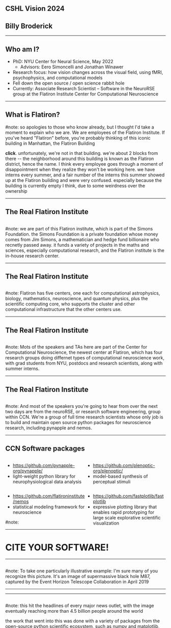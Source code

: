 <img style="height:50%" data-src="assets/plenoptic_logo.svg"></img> 

## CSHL Vision 2024
## Billy Broderick <!-- .element: style="height:50%" -->

---

## Who am I?

- PhD: NYU Center for Neural Science, May 2022 <!-- .element: class="fragment" data-fragment-index="0" -->
  - Advisors: Eero Simoncelli and Jonathan Winawer
- Research focus: how vision changes across the visual field, using fMRI, psychophysics, and computational models <!-- .element: class="fragment" data-fragment-index="1" -->
- Fell down the open source / open science rabbit hole <!-- .element: class="fragment" data-fragment-index="2" -->
- Currently: Associate Research Scientist &ndash; Software in the NeuroRSE group at the Flatiron Institute Center for Computational Neuroscience <!-- .element: class="fragment" data-fragment-index="3" -->

---

## What is Flatiron?

<div data-animate data-load="assets/flatiron.svg" crossorigin="anonymous">
<!-- {"setup": [
{"element": "#g715", "modifier": "attr", "parameters": [ {"class": "fragment appear-disappear", "data-fragment-index": "0"} ]}
]} -->
</div>

#note: so apologies to those who know already, but I thought I'd take a moment to explain who we are. We are employees of the Flatiron Institute. If you've heard "Flatiron" before, you're probably thinking of this iconic building in Manhattan, the Flatiron Building

**click**. unfortunately, we're not in that building. we're about 2 blocks from there -- the neighborhood around this building is known as the Flatiron district, hence the name. I think every employee goes through a moment of disappointment when they realize they won't be working here. we have interns every summer, and a fair number of the interns this summer showed up at the Flatiron building and were very confused. especially because the building is currently empty I think, due to some weirdness over the ownership

---

## The Real Flatiron Institute

<img data-src="assets/flatiron-institute.png"></img>

#note: we are part of this Flatiron institute, which is part of the Simons Foundation. the Simons Foundation is a private foundation whose money comes from Jim Simons, a mathematician and hedge fund billionaire who recnetly passed away. it funds a variety of projects in the maths and sciences, especially computational research, and the Flatiron institute is the in-house research center.

---
## The Real Flatiron Institute

<img data-src="assets/flatiron-centers.png"></img>

#note: Flatiron has five centers, one each for computational astrophysics, biology, mathematics, neuroscience, and quantum physics, plus the scientific computing core, who supports the cluster and other computational infrastructure that the other centers use.

---
## The Real Flatiron Institute

<img data-src="assets/flatiron-ccn.png"></img>

#note: Mots of the speakers and TAs here are part of the Center for Computational Neuroscience, the newest center at Flatiron, which has four research groups doing differnet types of computational neuroscience work, with grad students from NYU, postdocs and research scientists, along with summer interns.

---
## The Real Flatiron Institute

<img data-src="assets/neurorse.png"></img>

#note: And most of the speakers you're going to hear from over the next two days are from the neuroRSE, or research software engineering, group within CCN. We're a group of full time research scientists whose only job is to build and maintain open source python packages for neuroscience research, including pynapple and nemos.

---
## CCN Software packages

<div class='column' style="float:left;width:50%">
<img data-src="assets/pynapple.svg">
<ul>
<li><a href="https://github.com/pynapple-org/pynapple/</li>">https://github.com/pynapple-org/pynapple/</li></a>
<li>light-weight python library for neurophysiological data analysis</li>
</ul>
<img data-src="assets/nemos.svg">
<ul>
<li><a href="https://github.com/flatironinstitute/nemos</li>">https://github.com/flatironinstitute/nemos</li></a>
<li>statistical modeling framework for neuroscience</li>
</ul>
</div>
<div class='column' style="float:right;width:50%">
<img data-src="assets/plenoptic_logo.svg">
<ul>
<li><a href="https://github.com/plenoptic-org/plenoptic/</li>">https://github.com/plenoptic-org/plenoptic/</li></a>
<li>model-based synthesis of perceptual stimuli</li>
</ul>
<img data-src="assets/fastplotlib.svg">
<ul>
<li><a href="https://github.com/fastplotlib/fastplotlib</li>">https://github.com/fastplotlib/fastplotlib</li></a>
<li>expressive plotting library that enables rapid prototyping for large scale explorative scientific visualization</li>
</ul>
</div>

#note: 

---

# CITE YOUR SOFTWARE!

---

<img data-src="assets/defense-blackhole.svg"></img>

#note: To take one particularly illustrative example: I'm sure many of you recognize this picture. It's an image of supermassive black hole M87, captured by the Event Horizon Telescope Collaboration in April 2019

---
---

<img data-src="assets/defense-blackhole-headlines.svg"></img>

#note: this hit the headlines of every major news outlet, with the image eventually reaching more than 4.5 billion people around the world

the work that went into this was done with a variety of packages from the open-source python scientific ecosystem, such as numpy and matplotlib, which was credited by some of the scientists involved as making the work possible, preventing them from having to reinvent everything from scratch

---
---

<img data-src="assets/defense-blackhole-headlines-impact.svg"></img>

#note: yet five days after this announcement, the US National Science Foundation denied a grant to support that ecosystem, saying the software didn't have "sufficient impact"

---
---

# CITE YOUR SOFTWARE!

---

<div data-animate data-load="assets/plen-1.0.1-intro-2.svg">
<!-- {"setup": [
{"element": "#rect4749", "modifier": "attr", "parameters": [ {"class": "fragment appear-disappear", "data-fragment-index": "0"} ]}
]} -->
</div>

#note: so I'm going to talk about plenoptic, which is a python library that performs "model-based synthesis of perceptual stimuli" to help better understand those computational models. I'm going to briefly describe what that means. key word is "synthesis"

we've represented synthesis with this little abstract logo. This represents the relationship between computational models, their inputs, outputs, and parameters.

---

<h2 class="fragment disappear" data-fragment-index=0>Visual model</h2>
<h2 class="fragment appear-disappear" data-fragment-index=0>Simulate responses</h2>
<h2 class="fragment appear-disappear" data-fragment-index=1>Fit parameters</h2>
<h2 class="fragment appear-disappear" data-fragment-index=2>Synthesize stimuli</h2>

<div data-animate data-load="assets/plen-synth-4.svg">
<!-- {"setup": [
{"element": "#rect6595-6", "modifier": "attr", "parameters": [ {"class": "fragment appear-disappear", "data-fragment-index": "0"} ]},
{"element": "#rect6595-7", "modifier": "attr", "parameters": [ {"class": "fragment appear-disappear", "data-fragment-index": "1"} ]},
{"element": "#rect6595", "modifier": "attr", "parameters": [ {"class": "fragment appear-disappear", "data-fragment-index": "2"} ]}
]} -->
</div>

#note: To make that slightly less abstract, here is a diagram of a model in visual neuroscience. it accepts some stimuli s, often for us images, as inputs, and based on some parameters theta, returns some responses r. these responses can be anything of interst to the experimenter, such as predicted spike rates or image class, if this were doing image net

- now the way that models are most commonly used, is that we feed them an input and some parameter values and we simulate the responses.

- we often pretty regularly fix the responses for a set of stimuli and use backpropagation to fit the parameters

- but there's nothing special about the stimuli. we can similarly hold both the responses and parameters constant and use back propagation to generate novel stimuli. 

this is what we call synthesis -- updating the pixel values of an image based on a model with set parameter values and some intended output.

---
## Metamers
Physically distinct stimuli that are perceptually identical

#note: one such method is metamer synthesis. in the study of perception, metamers are physically distinct stimuli that are perceptually identical.

the classic example of metamers come from color perception.

---
## Metamers
<img style="margin-top:5%;height:950px;width:auto" data-src="assets/plen-metamer-podium.svg"></img> 

#note: when you look at this picture of this room, compared to the room in real life, they look like they're the same color. however, the physical light that is entering your eye is *very* different, because this projector only has three color channels (RGB), and so it cannot hope to exactly match the energy at every wavelength in the visual light spectrum

however, it doesn't need to

---
## Metamers
<img data-src="assets/plen-metamer-cones.svg"></img>

#note: because of how the human eye transforms physical light into perceptual color. humans only have three cone classes, called short, medium, and long based on which wavelengths they're most sensitive to.

That means you only need those three color channels to match human color perception -- and for colorblind people who have only two cone classes, you'd need only two color channels.

---
## Metamers
Physically distinct stimuli that are perceptually identical <i class="fragment" data-fragment-index="1">(to a computational model)</i>

#note: so that's metamers -- physically different stimuli, but perceptually identical

for plenoptic, what we're focusing on is not an organism, but a computational model. so metamers have different pixel values but identical outputs

---

## Textures
<div data-animate data-load="assets/textures.svg">
<!-- {"setup": [
{"element": "#image765", "modifier": "attr", "parameters": [ {"display": "none"} ]}
]} -->
</div>

#note: in Eero's lab, this type of work goes back to a project he started in the late 90s with Javier Portilla seeking to understand visual textures, which I think he discussed a little with you already?

visual textures are homogeneous, with repeated features, and so folks in image processing had viewed them as potentially tractable for a while. Eero and Javier set out to build a statistical model that could capture the texturiness of these and similar images.

---

## Texture model
<div data-animate data-load="assets/texture-model.svg">
<!-- {"setup": [
{"element": "#g1865", "modifier": "attr", "parameters": [ {"display": "none"} ]},
{"element": "#text40092", "modifier": "attr", "parameters": [ {"display": "none"} ]}
]} -->
</div>

#note: they put together this model, which took the outputs of V1 like receptive fields, which decomposed the images into different orientation and spatial frequency bands, then took their auto-correlations and cross-correlations across spatial frequency and orientation, to end up with about 700 numbers quantifying this texturiness.

they then ran into the question: how do we validate our model? how do we make sure it's doing a good job?

---
## Texture model
<div data-animate data-load="assets/textures.svg">
<!-- {"setup": [
{"element": "#image765", "modifier": "attr", "parameters": [{"class": "fragment appear-disappear", "data-fragment-index": "0"} ]}
]} -->
</div>

#note: at first, they took a classic approach. they went back to these texture images and said, let's just try and do classification. let's take patches from each of these images and use our model to say "these patches are a brick wall,", "these are a basket", etc.

*click*. they had about 100 high quality images from this Brodatz book, and they used their model to classify them -- and it did phenomenally well, performing almost perfectly. they were very excited about how well it performed. but then they realized they needed to have some point of comparison, some baseline to show how much better their model was, how important all these new correlations, which others hadn't considered, really were.

this probably sounds familiar to those of you who know more about machine learning: here's a benchmark dataset, let's test our model's performance and compare it to others in order to show that we're state of the art.

---
## Texture model
<div data-animate data-load="assets/texture-model.svg">
<!-- {"setup": [
{"element": "#g1865", "modifier": "attr", "parameters": [ {"class": "fragment appear", "data-fragment-index": "0"} ]},
{"element": "#text40092", "modifier": "attr", "parameters": [ {"class": "fragment appear-disappear", "data-fragment-index": "1"} ]}
]} -->
</div>

#note: so they went back to their model, *click* and they chopped off the second half. they just took the "V1-like" model, which decomposed the image into different bands based on the spatial frequency and orientation, and just averaged those numbers over the whole image *click* for a total of 16 numbers

so this was a significantly simpler model. but when they had it perform the same classification task as before... this simpler one did almost as well. they ended up with like 95% accuracy. so their new model was better, but not by much. this was confusing --- was their model *really* not much better than this super simple one. it's possible, surely, but maybe something else is going on.

---

<div data-animate data-load="assets/julesz.svg">
<!-- {"setup": [
{"element": "#g1831", "modifier": "attr", "parameters": [ {"class": "fragment appear-disappear", "data-fragment-index": "0"} ]}
]} -->
</div>

#note: so they turned to an idea from Bela Julesz, who had worked on textures since the 1960s. he was interested in second-order statistics, such as contrast. but the important bit was not how he understood textures, but how he sought to test his ideas. as he summarized it in a later paper: *click and read*

so Javier and Eero took this back to their model. what if they could come up with images that were matched in the statistics the model cared about, but everything else was random? if the statisitcs the model captured were the same as those that the human used to understand textures, then the new image should look like its the same texture as the original image. this is metamer synthesis

---
## Texture metamer synthesis

<div style="display:flex;align-items:center;justify-content:center;flex-direction:width">
<div style="flex:2 1 auto"><img data-src="assets/basket.jpg"></div>
<img class='fragment appear' data-fragment-index="0" style="flex:2 1 auto" data-src="assets/texture-two-models.svg">
<div class='fragment appear' data-fragment-index="1" style="flex:1 1 auto;width:50%">
<video data-autoplay data-src="assets/texture-pyr-synthesis.mp4"></video>
<video data-autoplay data-src="assets/texture-model-synthesis.mp4"></video>
</div>
</div>

#note: so that's what they did. they took texture images like this, sent them through the two models to get the "target statistics", the set of numbers that we need to match. they then took some white noise and ran gradient descent, updating the pixel values until those statistics matched. that looked like this.

so this image in the top row, according to the simple model, looks like the same texture as our original basket. same is true for the bottom row and the new and improved texture model. we can see that, as humans, we think the texture model has better captured this texturiness. put another way, the 16 numbers in the simpler model are sufficient to perform texture classification on that data set. they are not sufficient for synthesis.

Eero and Javier were pretty proud of this; they thought this was a nifty idea and that it showed their texture model was pretty good

---

## Metamer synthesis

<div data-animate data-load="assets/plen-synth-4.svg">
<!-- {"setup": [
{"element": "#rect6595-6", "modifier": "attr", "parameters": [ {"display": "none"} ] },
{"element": "#rect6595-7", "modifier": "attr", "parameters": [ {"display": "none"} ] },
{"element": "#rect6595", "modifier": "attr", "parameters": [ {"display": "none"} ] }
]} -->
</div>

#note: so to bring this back to our schematic here, Eero and Javier built a model and came up with a set of parameters, fed it a natural image of a texture, which gave them a statistic to match. they then used optimization to generate some novel images, starting from different patches of white noise, and the did this for many different textures. 

---

## Metamer usage

- Model validation <!-- .element: class="fragment" data-fragment-index="0" -->
- Model comparison <!-- .element: class="fragment" data-fragment-index="1" -->
- Model development <!-- .element: class="fragment" data-fragment-index="2" -->
- Parameter fitting <!-- .element: class="fragment" data-fragment-index="3" -->

#note: in this case, metamers served several purposes: 
- validation of the model: the texture model metamers look like textures from the same family to human observers
- model comparison: the texture model metamers look "better" than those of the simple V1-like model, even though that model could also perform texture classification very well
- more subtle, but validating that the components of the model were all necessary. the model had about 700 statistics, which fall into about 10 families: marginal pixel stats, cross-correlations across scales, across orientations, auto-correlations, etc. they removed each of these families from the model in turn and ran metamer synthesis again to see the effect. this allowed them to both get a sense for what each family was capturing in the image and also that all of them were necessary in order to result in good texture metamers. in this way, metamers contributed the development and improvement of the model.

while it didn't come up in this experiment, metamers can also be used to find the best parameter value. both in work from Jeremy Freeman around 2011 and myself during my PhD, we had models with a single parameter, generated model metamers for a range of parameter values, and then used those resulting images in a psychophysical experiment to determine for which parameter values were the model metamers also human metamers.

---

## It's not the 90s anymore!

<div data-animate data-load="assets/90s.svg">
<!-- {"setup": [
{"element": "#image2455", "modifier": "attr", "parameters": [ {"class": "fragment appear", "data-fragment-index": "0"} ]},
{"element": "#image2443", "modifier": "attr", "parameters": [ {"class": "fragment appear", "data-fragment-index": "1"} ]},
{"element": "#image765", "modifier": "attr", "parameters": [ {"class": "fragment appear", "data-fragment-index": "2"} ]},
{"element": "#g3580", "modifier": "attr", "parameters": [ {"class": "fragment appear", "data-fragment-index": "3"} ]}
]} -->
</div>

#note: but, you might say, it's not the 90s anymore! we're not listening to NSync, we're not worried about Y2K, and we know that datasets like this Brodatz one with about 100 images, are too small!

Surely the issue was that their dataset was too small and so the task was too easy.

now we have datasets like CIFAR-10, COCO, and ImageNet, which have thousands or millions of images. surely if they played the classification game on datasets with millions of images, they wouldn't have had this issue. with enough images, you wouldn't have this issue

you might think so, but...

---
## Image space is impossibly vast!

<div data-animate data-load="assets/image-space.svg">
<!-- {"setup": [
{"element": "#g19211", "modifier": "attr", "parameters": [ {"class": "fragment appear", "data-fragment-index": "0"} ]},
{"element": "#g19217", "modifier": "attr", "parameters": [ {"class": "fragment appear", "data-fragment-index": "1"} ]},
{"element": "#g19277", "modifier": "attr", "parameters": [ {"class": "fragment appear", "data-fragment-index": "2"} ]},
{"element": "#g19524", "modifier": "attr", "parameters": [ {"class": "fragment appear", "data-fragment-index": "3"} ]},
{"element": "#g19205", "modifier": "attr", "parameters": [ {"class": "fragment appear", "data-fragment-index": "4"} ]}
]} -->
</div>

#note: image space is impossibly vast! and I'm going to be a bit pedantic about this. say we had a two by two binary image. each pixel can either be black or white, and we have four of them. how many images are there? it's a pretty small set, we can easily enumerate them, flipping pixels until we get to all 16.

so we have 16 possible 2x2 binary images. that is, we have 2^4 images because we have two possible pixel values and 4 pixels

you see where I'm going with this

---

## Image space is impossibly vast!

<div data-animate data-load="assets/image-space-2.svg">
<!-- {"setup": [
{"element": "#g10347", "modifier": "attr", "parameters": [ {"class": "fragment appear", "data-fragment-index": "0"} ]},
{"element": "#g20857", "modifier": "attr", "parameters": [ {"class": "fragment appear", "data-fragment-index": "1"} ]},
{"element": "#g20945", "modifier": "attr", "parameters": [ {"class": "fragment appear", "data-fragment-index": "2"} ]},
{"element": "#g21236", "modifier": "attr", "parameters": [ {"class": "fragment appear", "data-fragment-index": "3"} ]},
{"element": "#g13548", "modifier": "attr", "parameters": [ {"class": "fragment appear", "data-fragment-index": "4"} ]},
{"element": "#image15239", "modifier": "attr", "parameters": [ {"class": "fragment appear", "data-fragment-index": "5"} ]},
{"element": "#text25217", "modifier": "attr", "parameters": [ {"class": "fragment appear", "data-fragment-index": "6"} ]}
]} -->
</div>

#note: we have 16 2x2, then 65k 4x4, then 10^19 8x8, then 10^77 16x16, and we could keep going, but we're already at about the number of protons int he universe, 10^80

and that's only with binary images, rather than the 256 possible values we get in typical 8 bit images. 

and you might say, well hold on, the vast majority of those images will look pretty much identical -- I certainly can't tell the difference between two images if the only difference is that the center pixel differs by a value of 1. so I don't need to look at *all* images

that's fair enough

---
## Some totally random image pairs

<div data-animate data-load="assets/adversarial_examples.svg">
<!-- {"setup": [
{"element": "#g9780", "modifier": "attr", "parameters": [ {"display": "none"} ]},
{"element": "#text9842", "modifier": "attr", "parameters": [ {"display": "none"} ]}
]} -->
</div>

#note: to take some totally random pairs of images, if I were to show you the images on the left side of the plus sign, add a small amount of noise as shown in the middle and end up with the images on the right, you'd have pairs of images that differ in some surely neglibible amount, so surely we don't need to consider both images in these pairs

you, with your human visual system, see them as identical.

but if you were AlexNet

---
## AlexNet Adversarial examples

<img data-src="assets/adversarial_examples.svg"></img>
#note: you'd see all these images on the right as ostriches.

these are adversarial examples, and this example is quite old, but the point is that there are dragons lurking in image space --- we can't explore it all and, as models get complicated, we can't assume that our intuitions about images, which have been developed over millenia of evolution, will be reflected by the models we build

---
<img data-src="assets/advertisement_slide.svg"></img>

#note: so that's the point of plenoptic. the goal of plenoptic is to help guide you, to help find sets of images, like the model metamers we discussed earlier that are particularly informative for reasoning about how your computational model makes sense of images.

We are on pip, we're up on github, we have documentation, and this has been the work of many people, mostly but not exclusively in Eero's lab, over the past 4 or so years. we don't have a lot of time, so I think I'm going to jump in and work through the notebook?

---

## The Plan

<div data-animate data-load="assets/plan.svg">
<!-- {"setup": [
{"element": "#g17680", "modifier": "attr", "parameters": [ {"class": "fragment appear", "data-fragment-index": "0"} ]},
{"element": "#g1", "modifier": "attr", "parameters": [ {"class": "fragment appear", "data-fragment-index": "1"} ]},
{"element": "#g17797", "modifier": "attr", "parameters": [ {"class": "fragment appear", "data-fragment-index": "2"} ]}
]} -->

#note: I have a notebook I'm going to walk us all through, but first I'd like to foreshadow what we're going to do for the rest of the session. I'm going to walk us through using plenoptic with three different convolutional models of increasing complexity.

- The first is a simple Gaussian filter. Convolving a filter with an image blurs it, as I'm sure many of you know. This means that the model is throwing away high frequency information, which are responsible for the sharp lines in an image, while preserving the low frequencies. This isn't a model anyone uses in the visual system, but it's simple and will allow us to get our legs under us
- The second is a CenterSurround model, constructed from taking the difference of two Gaussians, one larger than the other. This is similar to how people model retinal ganglion cells and neurons in the lateral geniculate nucleus. This model has a bandpass selectivity, meaning that it cares mostly about middle frequencies, and less about both low and high frequencies.
- Finally, we'll introduce some nonlinearities with a LuminanceGainControl model. We'll take the CenterSurround filter, divide its response by local luminance (computed with a larger Gaussian) and then rectify that, throwing away any negative values. Gain control is a proposed "canonical computation" and shows up across the central nervous system, where it's proposed to help the brain maximimize sensitivity to relevant stimuli in changing contexts. here, it will make our model insensitive to luminance, and focus its sensitivity on contrast (the other linear models mixed contrast and luminance in their responses). This also has the flavor of a retinal ganglion cell or LGN neuron, but with this additional nonlinearity; whether it would be relevant for a given data set depends on the experiment: if you only ever showed stimuli whose overall luminance varied in a relatively small range, it would be unnecessary

We're going to use these models with metamer synthesis, which I've described already. with metamers, we pass a target image, here the cows, through the to get a target representation. we then start with another image, by default white noise, and update its pixels *click* until the representations match

Finally, we're also going to use these models with eigendistortions. this is a different method, for examining the most and least noticeable change in an image. we again start with a target image, and then we find the eigenvectors of the model's Fisher information matrix, which in our setup is basically the model's gradient with respect to the specific image. this allows us to say, given a certain pixel budget, how can I spend those pixels in the way that the model thinks is the most obvious, that changes the representation the most, and in the way that the model thinks is the least obvious, which changes the representation the least. (note this has a similar feel to metamers, but in practice does not the result in the same images). eigendistortion will give us two distortions, which we can then add to the reference image, in order to overlay them. all good?

---

## a very important link

https://labforcomputationalvision.github.io/plenoptic-cshl-vision-2024/

#note: everyone go ahead to that address. that will take you to the website that has the notebooks we'll use. I'm going to post this in the slack as well, so I can show you what this will look like.

I'd encourage you to keep this website up for reference. it has a glossary with some terms that might be unfamiliar -- I'll try to explain them, but you know how it is. it has two versions of the notebook we'll be going through, one with text and one without. today, we'll be working through the version without text, with me explaining as we go, but if you want to come back to this later, you can come back to this website -- the text is basically what I'm saying

today, we're going to use this binder link here, which will open up the notebook in an environment with a gpu. I got the emails you registered for the course with from Eline, so login with those. if that doesn't work or you want to use a different email address, send me a slack of the email address and I'll give you permission. once you've got into the binder and the notebook has rendered, put up your green sticky
